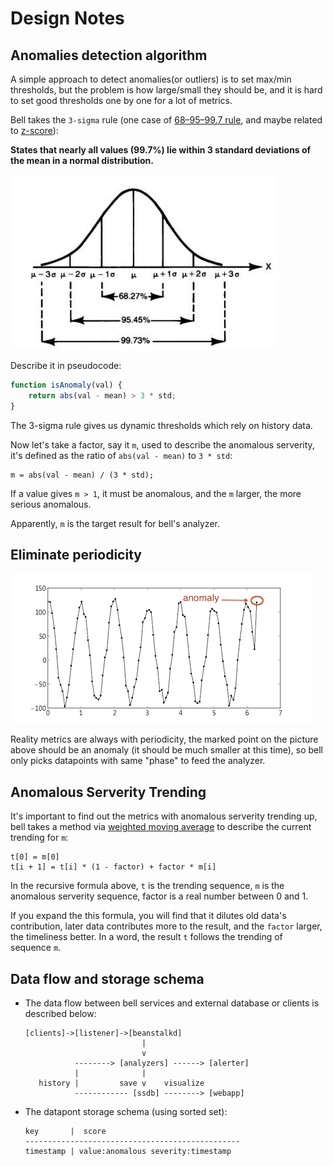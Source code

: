 Design Notes
============

Anomalies detection algorithm
------------------------------

A simple approach to detect anomalies(or outliers) is to set max/min
thresholds, but the problem is how large/small they should be, and it
is hard to set good thresholds one by one for a lot of metrics.

Bell takes the `3-sigma` rule (one case of [68–95–99.7 rule](http://en.wikipedia.org/wiki/68%E2%80%9395%E2%80%9399.7_rule),
and maybe related to [z-score](http://en.wikipedia.org/wiki/Standard_score)):

**States that nearly all values (99.7%) lie within 3 standard deviations
of the mean in a normal distribution.**

![](img/68-95-99.7-rule.png)

Describe it in pseudocode:

```js
function isAnomaly(val) {
    return abs(val - mean) > 3 * std;
}
```

The 3-sigma rule gives us dynamic thresholds which rely on history data.

Now let's take a factor, say it `m`, used to describe the anomalous serverity, it's
defined as the ratio of `abs(val - mean)` to `3 * std`:

```
m = abs(val - mean) / (3 * std);
```

If a value gives `m > 1`, it must be anomalous, and the `m` larger, the more
serious anomalous.

Apparently, `m` is the target result for bell's analyzer.

Eliminate periodicity
---------------------

![](img/periodicity.png)

Reality metrics are always with periodicity, the marked point on the picture above
should be an anomaly (it should be much smaller at this time),
so bell only picks datapoints with same "phase" to feed the
analyzer.

Anomalous Serverity Trending
----------------------------

It's important to find out the metrics with anomalous serverity trending up, bell takes
a method via [weighted moving average](http://en.wikipedia.org/wiki/Moving_average) to describe
the current trending for `m`:

```
t[0] = m[0]
t[i + 1] = t[i] * (1 - factor) + factor * m[i]
```

In the recursive formula above, `t` is the trending sequence, `m` is the anomalous
serverity sequence, factor is a real number between 0 and 1.

If you expand the this formula, you will find that it dilutes old data's contribution,
later data contributes more to the result, and the `factor` larger, the timeliness better.
In a word, the result `t` follows the trending of sequence `m`.

Data flow and storage schema
-----------------------------

* The data flow between bell services and external database or clients
  is described below:

   ```
   [clients]->[listener]->[beanstalkd]
                             |
                             v
              --------> [analyzers] ------> [alerter]
              |              |
      history |         save v    visualize
              ------------ [ssdb] --------> [webapp]
   ```

* The datapont storage schema (using sorted set):

   ```
   key       |  score
   ------------------------------------------------
   timestamp | value:anomalous severity:timestamp
   ```
